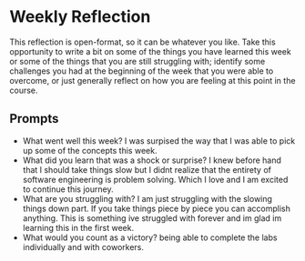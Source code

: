 # Weekly Reflection
This reflection is open-format, so it can be whatever you like. Take this opportunity to write a bit on some of the things you have learned this week or some of the things that you are still struggling with; identify some challenges you had at the beginning of the week that you were able to overcome, or just generally reflect on how you are feeling at this point in the course.

## Prompts
- What went well this week?
I was surpised the way that I was able to pick up some of the concepts this week. 
- What did you learn that was a shock or surprise? I knew before hand that I should take things slow but I didnt realize that the entirety of software engineering is problem solving. Which I love and I am excited to continue this journey. 
- What are you struggling with? I am just struggling with the slowing things down part. 
If you take things piece by piece you can accomplish anything. This is something ive struggled with forever and im glad im learning this in the first week.
- What would you count as a victory? being able to complete the labs individually and with coworkers. 
